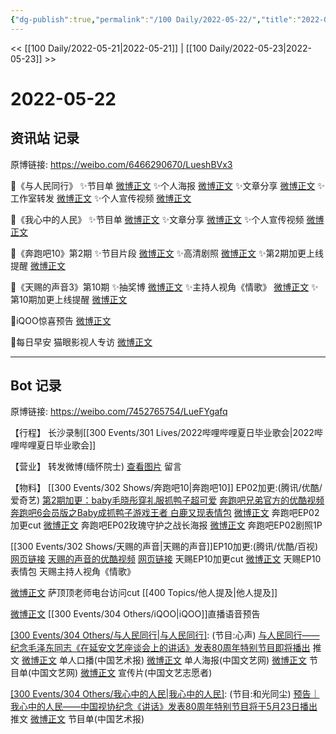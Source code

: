 ```yaml
---
{"dg-publish":true,"permalink":"/100 Daily/2022-05-22/","title":"2022-05-22","created":"2022-12-04T17:06:52.000+08:00","updated":"2023-04-11T14:46:34.000+08:00"}
---
```



<< [[100 Daily/2022-05-21\|2022-05-21]] | [[100 Daily/2022-05-23\|2022-05-23]] >>

# 2022-05-22

## 资讯站 记录

原博链接: https://weibo.com/6466290670/LueshBVx3

🌟《与人民同行》
✨节目单 [微博正文](https://m.weibo.cn/6466290670/4771975749435685)
✨个人海报 [微博正文](https://m.weibo.cn/6466290670/4771979523003171)
✨文章分享 [微博正文](https://m.weibo.cn/6466290670/4771976016825072)
✨工作室转发 [微博正文](https://m.weibo.cn/6466290670/4772016157361392)
✨个人宣传视频 [微博正文](https://m.weibo.cn/6466290670/4771890231249057)

🌟《我心中的人民》
✨节目单 [微博正文](https://m.weibo.cn/6466290670/4771883653793479)
✨文章分享 [微博正文](https://m.weibo.cn/6466290670/4771892852430102)
✨个人宣传视频 [微博正文](https://m.weibo.cn/6466290670/4771884790977178)

🌟《奔跑吧10》第2期
✨节目片段 [微博正文](https://m.weibo.cn/6466290670/4772036339045450)
✨高清剧照 [微博正文](https://m.weibo.cn/6466290670/4771956661159662)
✨第2期加更上线提醒 [微博正文](https://m.weibo.cn/6466290670/4771903736124347)

🌟《天赐的声音3》第10期
✨抽奖博 [微博正文](https://m.weibo.cn/6466290670/4772043536471093)
✨主持人视角《情歌》 [微博正文](https://m.weibo.cn/6466290670/4771887105704228)
✨第10期加更上线提醒 [微博正文](https://m.weibo.cn/6466290670/4771905305052408)

🌟iQOO惊喜预告 [微博正文](https://m.weibo.cn/6466290670/4771885462325688)

🌟每日早安 猫眼影视人专访 [微博正文](https://m.weibo.cn/6466290670/4771845105255615)

---
## Bot 记录

原博链接: https://weibo.com/7452765754/LueFYgafq

【行程】
长沙录制[[300 Events/301 Lives/2022哔哩哔哩夏日毕业歌会\|2022哔哩哔哩夏日毕业歌会]]

【营业】
[](https://m.weibo.cn/1736988591/4771714938442550) 转发微博(缅怀院士)
[查看图片](https://wx3.sinaimg.cn/large/0088n2Pggy1h2hhj4uuvhj30yi07bt8y.jpg) 留言 [](https://m.weibo.cn/1736988591/4771337674164256)

【物料】
[[300 Events/302 Shows/奔跑吧10\|奔跑吧10]] EP02加更:(腾讯/优酷/爱奇艺)
[第2期加更：baby毛晓彤穿礼服抓鸭子超可爱](https://weibo.cn/sinaurl?u=http%3A%2F%2Fv.qq.com%2Fx%2Fcover%2Fmzc00200i28oity%2Fi0042yic35p.html)
[奔跑吧兄弟官方的优酷视频](https://weibo.cn/sinaurl?u=https%3A%2F%2Fv.youku.com%2Fv_show%2Fid_XNTg2OTY1NTI1Ng%3D%3D.html%3Fsharefrom%3Diphone%26scene%3Dlong%26playMode%3Dnormal%26sharekey%3Dadc6353809ce1a47def4c8f7458d995c3)
[奔跑吧6会员版之Baby成抓鸭子游戏王者 白鹿又现表情包](https://weibo.cn/sinaurl?u=https%3A%2F%2Fm.iqiyi.com%2Fv_1z6moh40xvw.html%3Fvfrm%3D2-3-3-1)
[微博正文](https://m.weibo.cn/5219918112/4771924285065280) 奔跑吧EP02加更cut
[微博正文](https://m.weibo.cn/5242381821/4771865278811108) 奔跑吧EP02玫瑰守护之战长海报
[微博正文](https://m.weibo.cn/5242381821/4771955872106829) 奔跑吧EP02剧照1P

[[300 Events/302 Shows/天赐的声音\|天赐的声音]]EP10加更:(腾讯/优酷/百视)
[网页链接](https://weibo.cn/sinaurl?u=http%3A%2F%2Fm.v.qq.com%2Fx%2Fcover%2Fm%2Fmzc00200wronser%2Fd0042mquazh.html%3Furl_from%3Dshare%26second_share%3D0%26share_from%3Dcopy)
[天赐的声音的优酷视频](https://weibo.cn/sinaurl?u=https%3A%2F%2Fv.youku.com%2Fv_show%2Fid_XNTIwNTM0NjkxMg%3D%3D.html%3Fx%26sharefrom%3Dandroid%26scene%3Dlong%26playMode%3Dnormal%26sharekey%3Dd216b9ac99c89b3a11b8ec99853572be9)
[网页链接](https://weibo.cn/sinaurl?u=https%3A%2F%2Fbp-share.bestv.com.cn%2Fbp-share%2FsharePage.html%3FtitleId%3D453763%26contentId%3D10121%26currentEpisode%3D10%26modelType%3D1)
[](https://m.weibo.cn/1371117067/4771897332727966) 天赐EP10加更cut
[微博正文](https://m.weibo.cn/1315706994/4771925685962539) 天赐EP10表情包
[](https://m.weibo.cn/1670419227/4771881595703151) 天赐主持人视角《情歌》

[微博正文](https://m.weibo.cn/5694132647/4770331104116930) [](https://m.weibo.cn/6838541957/4771862624078162) 萨顶顶老师电台访问cut [[400 Topics/他人提及\|他人提及]]

[微博正文](https://m.weibo.cn/6960161079/4771877525915234) [[300 Events/304 Others/iQOO\|iQOO]]直播语音预告

[[300 Events/304 Others/与人民同行\|与人民同行]](中国文联主办):
(节目:心声)
[与人民同行——纪念毛泽东同志《在延安文艺座谈会上的讲话》发表80周年特别节目即将播出](https://weibo.cn/sinaurl?u=https%3A%2F%2Fmp.weixin.qq.com%2Fs%2FWSjdy11GCIub0ruzjLe8ig%3Ffrom%3Dsinglemessage%26scene%3D1%26subscene%3D10000%26clicktime%3D1653210273%26enterid%3D1653210273) 推文
[微博正文](https://m.weibo.cn/1943724947/4771861504460908) 单人口播(中国艺术报)
[微博正文](https://m.weibo.cn/3171364240/4771962385861841) 单人海报(中国文艺网)
[微博正文](https://m.weibo.cn/3171364240/4771907393553281) 节目单(中国文艺网)
[微博正文](https://m.weibo.cn/3211895913/4771974591548381) 宣传片(中国文艺志愿者)

[[300 Events/304 Others/我心中的人民\|我心中的人民]](中国视协主办):
(节目:和光同尘)
[预告｜我心中的人民——中国视协纪念《讲话》发表80周年特别节目将于5月23日播出](https://weibo.cn/sinaurl?u=https%3A%2F%2Fmp.weixin.qq.com%2Fs%2FIFyLrJM87Bvbi3-drx9XBQ%3Ffrom%3Dsinglemessage%26scene%3D1%26subscene%3D10000%26clicktime%3D1653190783%26enterid%3D1653190783) 推文
[微博正文](https://m.weibo.cn/1943724947/4771880911765591) 节目单(中国艺术报)
